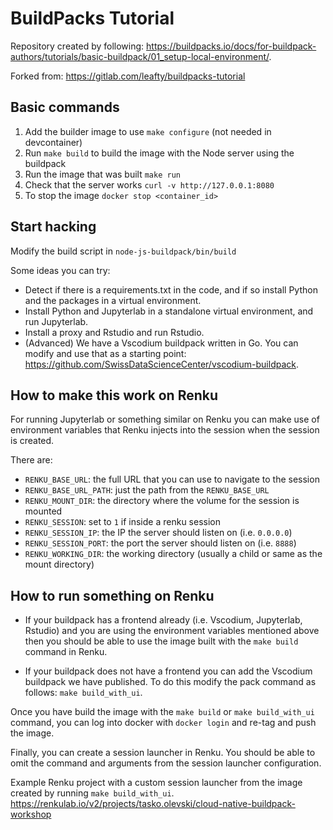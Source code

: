 # BuildPacks Tutorial

Repository created by following: https://buildpacks.io/docs/for-buildpack-authors/tutorials/basic-buildpack/01_setup-local-environment/.

Forked from: https://gitlab.com/leafty/buildpacks-tutorial

## Basic commands

1. Add the builder image to use `make configure` (not needed in devcontainer)
2. Run `make build` to build the image with the Node server using the buildpack
3. Run the image that was built `make run`
4. Check that the server works `curl -v http://127.0.0.1:8080`
5. To stop the image `docker stop <container_id>`

## Start hacking

Modify the build script in `node-js-buildpack/bin/build`

Some ideas you can try:
- Detect if there is a requirements.txt in the code, and if so install Python and the packages in a virtual environment.
- Install Python and Jupyterlab in a standalone virtual environment, and run Jupyterlab.
- Install a proxy and Rstudio and run Rstudio.
- (Advanced) We have a Vscodium buildpack written in Go. You can modify and use that as a starting point: https://github.com/SwissDataScienceCenter/vscodium-buildpack.

## How to make this work on Renku

For running Jupyterlab or something similar on Renku you can make use of environment
variables that Renku injects into the session when the session is created.

There are:

- `RENKU_BASE_URL`: the full URL that you can use to navigate to the session
- `RENKU_BASE_URL_PATH`: just the path from the `RENKU_BASE_URL`
- `RENKU_MOUNT_DIR`: the directory where the volume for the session is mounted
- `RENKU_SESSION`: set to `1` if inside a renku session
- `RENKU_SESSION_IP`: the IP the server should listen on (i.e. `0.0.0.0`)
- `RENKU_SESSION_PORT`: the port the server should listen on (i.e. `8888`)
- `RENKU_WORKING_DIR`: the working directory (usually a child or same as the mount directory)

## How to run something on Renku

- If your buildpack has a frontend already (i.e. Vscodium, Jupyterlab, Rstudio) and you are using the environment variables mentioned above then you should be able to use the image built with the `make build` command in Renku.

- If your buildpack does not have a frontend you can add the Vscodium buildpack we have published. To do this modify the pack command as follows: `make build_with_ui`.

Once you have build the image with the `make build` or `make build_with_ui` command, you can log into docker with `docker login` and re-tag and push the image.

Finally, you can create a session launcher in Renku. You should be able to omit the command and arguments from the session launcher configuration.

Example Renku project with a custom session launcher from the image created by running `make build_with_ui`.
https://renkulab.io/v2/projects/tasko.olevski/cloud-native-buildpack-workshop
